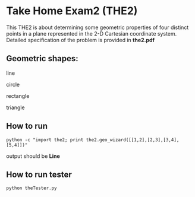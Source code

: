 # Take Home Exam2 (THE2)


This THE2 is about determining some geometric properties of four distinct points in a plane represented in the 2-D Cartesian coordinate system. Detailed specification of the problem is provided in **the2.pdf**

## Geometric shapes:

line

circle

rectangle

triangle

## How to run

```
python -c "import the2; print the2.geo_wizard([[1,2],[2,3],[3,4],[5,4]])"

```

output should be **Line**


## How to run tester

```
python theTester.py

```










